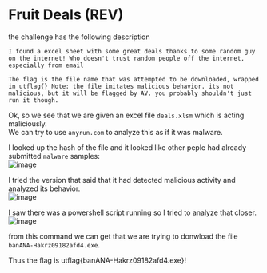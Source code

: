# Fruit Deals (REV)  

the challenge has the following description
```
I found a excel sheet with some great deals thanks to some random guy on the internet! Who doesn't trust random people off the internet, especially from email

The flag is the file name that was attempted to be downloaded, wrapped in utflag{} Note: the file imitates malicious behavior. its not malicious, but it will be flagged by AV. you probably shouldn't just run it though.
```

Ok, so we see that we are given an excel file `deals.xlsm` which is acting maliciously.  
We can try to use `anyrun.com` to analyze this as if it was malware.

I looked up the hash of the file and it looked like other peple had already submitted `malware` samples:  
![image](https://github.com/AndreQuimper/Writeups/assets/96965806/a9404af6-ec8a-441b-a0e7-d70763384e03)  

I tried the version that said that it had detected malicious activity and analyzed its behavior.  
![image](https://github.com/AndreQuimper/Writeups/assets/96965806/23ce4309-2087-4215-8cbf-4fc8904cbe8e)  

I saw there was a powershell script running so I tried to analyze that closer.  
![image](https://github.com/AndreQuimper/Writeups/assets/96965806/2c5ab452-5db9-4c92-a69c-58dcf7111a83)  

from this command we can get that we are trying to donwload the file `banANA-Hakrz09182afd4.exe`.  

Thus the flag is utflag{banANA-Hakrz09182afd4.exe}!
